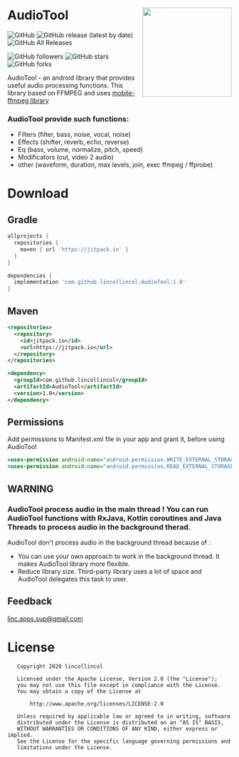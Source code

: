 # AudioTool<img align="right" src="https://github.com/lincollincol/AudioTool/blob/master/img/audio_tool_logo.png" width="200" height="200">
![GitHub](https://img.shields.io/github/license/lincollincol/AudioTool?style=flat-square)
![GitHub release (latest by date)](https://img.shields.io/github/v/release/lincollincol/AudioTool?style=flat-square)
![GitHub All Releases](https://img.shields.io/github/downloads/lincollincol/AudioTool/total?color=%23ffaa&style=flat-square)

![GitHub followers](https://img.shields.io/github/followers/lincollincol?style=social)
![GitHub stars](https://img.shields.io/github/stars/lincollincol/AudioTool?style=social)
![GitHub forks](https://img.shields.io/github/forks/lincollincol/AudioTool?style=social)

AudioTool - an android library that provides useful audio processing functions. This library based on FFMPEG and uses <a href="https://github.com/tanersener/mobile-ffmpeg">mobile-ffmpeg library</a>

### AudioTool provide such functions:
* Filters (filter, bass, noise, vocal, noise)
* Effects (shifter, reverb, echo, reverse)
* Eq (bass, volume, normalize, pitch, speed)
* Modificators (cut, video 2 audio)
* other (waveform, duration, max levels, join, exec ffmpeg / ffprobe)


# Download
## Gradle
``` groovy
allprojects {
  repositories {
    maven { url 'https://jitpack.io' }
  }
}
```
``` groovy
dependencies {
  implementation 'com.github.lincollincol:AudioTool:1.0'
}
```

## Maven
``` xml
<repositories>
  <repository>
    <id>jitpack.io</id>
    <url>https://jitpack.io</url>
  </repository>
</repositories>
```
``` xml
<dependency>
  <groupId>com.github.lincollincol</groupId>
  <artifactId>AudioTool</artifactId>
  <version>1.0</version>
</dependency>
```
## Permissions
Add permissions to Manifest.xml file in your app and grant it, before using AudioTool
``` xml
<uses-permission android:name="android.permission.WRITE_EXTERNAL_STORAGE" />
<uses-permission android:name="android.permission.READ_EXTERNAL_STORAGE" />
```

## WARNING
### AudioTool process audio in the main thread !  You can run AudioTool functions with RxJava, Kotlin coroutines and Java Threads to process audio in the background therad.
AudioTool don't process audio in the background thread because of :

* You can use your own approach to work in the background thread. It makes AudioTool library more flexible.
* Reduce library size. Third-party library uses a lot of space and AudioTool delegates this task to user.

## Feedback
<a href="https://mail.google.com">linc.apps.sup@gmail.com</a>

# License

```
   Copyright 2020 lincollincol

   Licensed under the Apache License, Version 2.0 (the "License");
   you may not use this file except in compliance with the License.
   You may obtain a copy of the License at

       http://www.apache.org/licenses/LICENSE-2.0

   Unless required by applicable law or agreed to in writing, software
   distributed under the License is distributed on an "AS IS" BASIS,
   WITHOUT WARRANTIES OR CONDITIONS OF ANY KIND, either express or implied.
   See the License for the specific language governing permissions and
   limitations under the License.
```